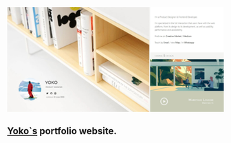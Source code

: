 
<img src="preview/yoko.jpg" width="910">

## [Yoko`s](https://www.yokko.one/) portfolio website. ##
